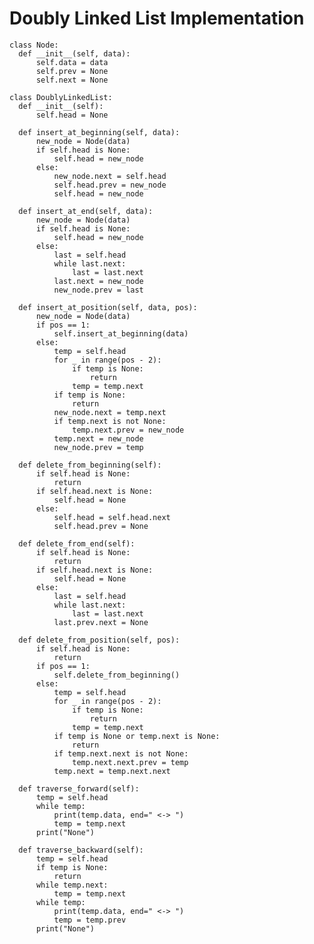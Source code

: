 #  Doubly Linked List Implementation

    class Node:
      def __init__(self, data):
          self.data = data
          self.prev = None
          self.next = None

    class DoublyLinkedList:
      def __init__(self):
          self.head = None

      def insert_at_beginning(self, data):
          new_node = Node(data)
          if self.head is None:
              self.head = new_node
          else:
              new_node.next = self.head
              self.head.prev = new_node
              self.head = new_node
  
      def insert_at_end(self, data):
          new_node = Node(data)
          if self.head is None:
              self.head = new_node
          else:
              last = self.head
              while last.next:
                  last = last.next
              last.next = new_node
              new_node.prev = last
  
      def insert_at_position(self, data, pos):
          new_node = Node(data)
          if pos == 1:
              self.insert_at_beginning(data)
          else:
              temp = self.head
              for _ in range(pos - 2):
                  if temp is None:
                      return
                  temp = temp.next
              if temp is None:
                  return
              new_node.next = temp.next
              if temp.next is not None:
                  temp.next.prev = new_node
              temp.next = new_node
              new_node.prev = temp
  
      def delete_from_beginning(self):
          if self.head is None:
              return
          if self.head.next is None:
              self.head = None
          else:
              self.head = self.head.next
              self.head.prev = None
  
      def delete_from_end(self):
          if self.head is None:
              return
          if self.head.next is None:
              self.head = None
          else:
              last = self.head
              while last.next:
                  last = last.next
              last.prev.next = None
  
      def delete_from_position(self, pos):
          if self.head is None:
              return
          if pos == 1:
              self.delete_from_beginning()
          else:
              temp = self.head
              for _ in range(pos - 2):
                  if temp is None:
                      return
                  temp = temp.next
              if temp is None or temp.next is None:
                  return
              if temp.next.next is not None:
                  temp.next.next.prev = temp
              temp.next = temp.next.next
  
      def traverse_forward(self):
          temp = self.head
          while temp:
              print(temp.data, end=" <-> ")
              temp = temp.next
          print("None")
  
      def traverse_backward(self):
          temp = self.head
          if temp is None:
              return
          while temp.next:
              temp = temp.next
          while temp:
              print(temp.data, end=" <-> ")
              temp = temp.prev
          print("None")
